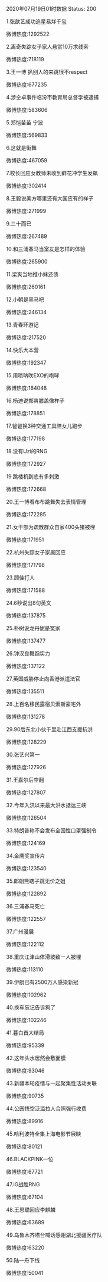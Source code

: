 2020年07月19日01时数据
Status: 200

1.张歆艺成功追星易烊千玺

微博热度:1292522

2.离奇失踪女子家人悬赏10万求线索

微博热度:718119

3.王一博 扒别人的来跳很不respect

微博热度:677235

4.涉仝卓事件临汾市教育局总督学被逮捕

微博热度:583606

5.郑恺苗苗 宁波

微博热度:569833

6.这就是街舞

微博热度:467059

7.校长回应女教师未收到鲜花冲学生发飙

微博热度:302414

8.王毅说美方哪里还有大国应有的样子

微博热度:271999

9.三十而已

微博热度:267489

10.和三浦春马当室友是怎样的体验

微博热度:265900

11.梁爽当地推小妹还债

微博热度:260161

12.小朝是黑马吧

微博热度:246134

13.青春环游记

微博热度:217520

14.快乐大本营

微博热度:192347

15.用唢呐吹EXO的咆哮

微博热度:184048

16.杨迪说郑爽膝盖像杵子

微博热度:178851

17.爸爸换3种交通工具陪女儿跑步

微博热度:177198

18.没有Uzi的RNG

微博热度:172927

19.跳楼机到底有多刺激

微博热度:172668

20.王一博看布布跳舞失去表情管理

微博热度:172285

21.女干部为疏散群众自家400头猪被埋

微博热度:171951

22.杭州失踪女子家属回应

微博热度:171798

23.顾佳打人

微博热度:171588

24.6秒说出8句英文

微博热度:137875

25.朴树说龙丹妮是冤家

微博热度:137477

26.钟汉良舞蹈实力

微博热度:137122

27.英国威胁停止向香港派遣法官

微博热度:135511

28.上百名移民露宿贝索斯豪宅外

微博热度:131278

29.90后东北小伙千里赴江西支援抗洪

微博热度:128229

30.张艺兴第一

微博热度:127926

31.王嘉尔后空翻

微博热度:127807

32.今年入汛以来最大洪水抵达三峡

微博热度:126504

33.特朗普称不会发布全国性口罩强制令

微博热度:124169

34.金鹰奖宣传片

微博热度:123540

35.郎朗熊瞎子跳无价之姐

微博热度:122892

36.三浦春马死亡

微博热度:122557

37.广州漫展

微博热度:122112

38.重庆江津山体滑坡致一人被埋

微博热度:113110

39.伊朗已有2500万人感染新冠

微博热度:102962

40.换车忘记告诉狗了

微博热度:102246

41.暮白首大结局

微博热度:95339

42.这年头水居然会敷面膜

微博热度:93046

43.新疆本轮疫情与一起聚集性活动关联

微博热度:90735

44.公园悟空泛滥拉人合照强行收费

微博热度:89916

45.哈利波特全集上海电影节展映

微博热度:80121

46.BLACKPINK一位

微博热度:67721

47.iG战胜RNG

微博热度:67104

48.王思聪回应李麒麟

微博热度:63689

49.乌鲁木齐塔台喊话感谢湖北援疆医疗队

微博热度:63220

50.陆一舟下线

微博热度:50041

